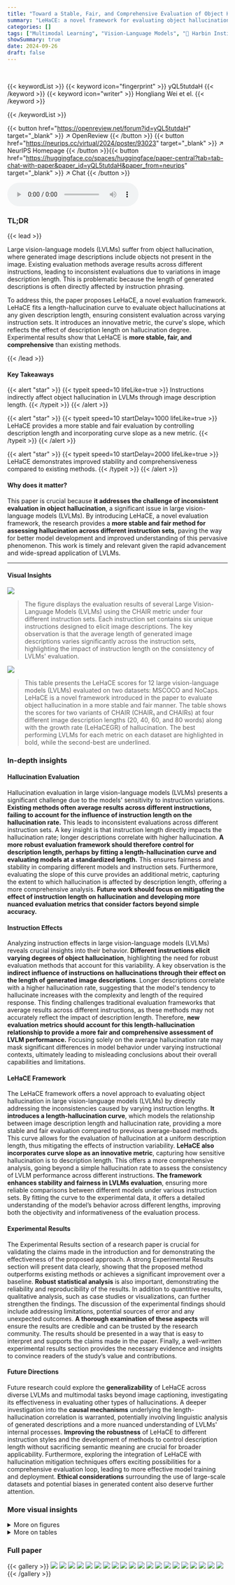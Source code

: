 ```yaml
---
title: "Toward a Stable, Fair, and Comprehensive Evaluation of Object Hallucination in Large Vision-Language Models"
summary: "LeHaCE: a novel framework for evaluating object hallucination in LVLMs, improving evaluation stability and fairness by accounting for instruction-induced image description length variations."
categories: []
tags: ["Multimodal Learning", "Vision-Language Models", "🏢 Harbin Institute of Technology",]
showSummary: true
date: 2024-09-26
draft: false
---
```


<br>

{{< keywordList >}}
{{< keyword icon="fingerprint" >}} yQL5tutdaH {{< /keyword >}}
{{< keyword icon="writer" >}} Hongliang Wei et el. {{< /keyword >}}
 
{{< /keywordList >}}

{{< button href="https://openreview.net/forum?id=yQL5tutdaH" target="_blank" >}}
↗ OpenReview
{{< /button >}}
{{< button href="https://neurips.cc/virtual/2024/poster/93023" target="_blank" >}}
↗ NeurIPS Homepage
{{< /button >}}{{< button href="https://huggingface.co/spaces/huggingface/paper-central?tab=tab-chat-with-paper&paper_id=yQL5tutdaH&paper_from=neurips" target="_blank" >}}
↗ Chat
{{< /button >}}



<audio controls>
    <source src="https://ai-paper-reviewer.com/yQL5tutdaH/podcast.wav" type="audio/wav">
    Your browser does not support the audio element.
</audio>


### TL;DR


{{< lead >}}

Large vision-language models (LVLMs) suffer from object hallucination, where generated image descriptions include objects not present in the image. Existing evaluation methods average results across different instructions, leading to inconsistent evaluations due to variations in image description length. This is problematic because the length of generated descriptions is often directly affected by instruction phrasing. 

To address this, the paper proposes LeHaCE, a novel evaluation framework. LeHaCE fits a length-hallucination curve to evaluate object hallucinations at any given description length, ensuring consistent evaluation across varying instruction sets.  It introduces an innovative metric, the curve's slope, which reflects the effect of description length on hallucination degree. Experimental results show that LeHaCE is **more stable, fair, and comprehensive** than existing methods.

{{< /lead >}}


#### Key Takeaways

{{< alert "star" >}}
{{< typeit speed=10 lifeLike=true >}} Instructions indirectly affect object hallucination in LVLMs through image description length. {{< /typeit >}}
{{< /alert >}}

{{< alert "star" >}}
{{< typeit speed=10 startDelay=1000 lifeLike=true >}} LeHaCE provides a more stable and fair evaluation by controlling description length and incorporating curve slope as a new metric. {{< /typeit >}}
{{< /alert >}}

{{< alert "star" >}}
{{< typeit speed=10 startDelay=2000 lifeLike=true >}} LeHaCE demonstrates improved stability and comprehensiveness compared to existing methods. {{< /typeit >}}
{{< /alert >}}

#### Why does it matter?
This paper is crucial because **it addresses the challenge of inconsistent evaluation in object hallucination**, a significant issue in large vision-language models (LVLMs). By introducing LeHaCE, a novel evaluation framework, the research provides a **more stable and fair method for assessing hallucination across different instruction sets**, paving the way for better model development and improved understanding of this pervasive phenomenon.  This work is timely and relevant given the rapid advancement and wide-spread application of LVLMs.

------
#### Visual Insights



![](https://ai-paper-reviewer.com/yQL5tutdaH/figures_1_1.jpg)

> The figure displays the evaluation results of several Large Vision-Language Models (LVLMs) using the CHAIR metric under four different instruction sets.  Each instruction set contains six unique instructions designed to elicit image descriptions.  The key observation is that the average length of generated image descriptions varies significantly across the instruction sets, highlighting the impact of instruction length on the consistency of LVLMs' evaluation.





![](https://ai-paper-reviewer.com/yQL5tutdaH/tables_6_1.jpg)

> This table presents the LeHaCE scores for 12 large vision-language models (LVLMs) evaluated on two datasets: MSCOCO and NoCaps.  LeHaCE is a novel framework introduced in the paper to evaluate object hallucination in a more stable and fair manner. The table shows the scores for two variants of CHAIR (CHAIR₁ and CHAIRs) at four different image description lengths (20, 40, 60, and 80 words) along with the growth rate (LeHaCEGR) of hallucination. The best performing LVLMs for each metric on each dataset are highlighted in bold, while the second-best are underlined.





### In-depth insights


#### Hallucination Evaluation
Hallucination evaluation in large vision-language models (LVLMs) presents a significant challenge due to the models' sensitivity to instruction variations.  **Existing methods often average results across different instructions, failing to account for the influence of instruction length on the hallucination rate.** This leads to inconsistent evaluations across different instruction sets. A key insight is that instruction length directly impacts the hallucination rate; longer descriptions correlate with higher hallucination.  **A more robust evaluation framework should therefore control for description length, perhaps by fitting a length-hallucination curve and evaluating models at a standardized length.** This ensures fairness and stability in comparing different models and instruction sets.  Furthermore, evaluating the slope of this curve provides an additional metric, capturing the extent to which hallucination is affected by description length, offering a more comprehensive analysis.  **Future work should focus on mitigating the effect of instruction length on hallucination and developing more nuanced evaluation metrics that consider factors beyond simple accuracy.**

#### Instruction Effects
Analyzing instruction effects in large vision-language models (LVLMs) reveals crucial insights into their behavior.  **Different instructions elicit varying degrees of object hallucination**, highlighting the need for robust evaluation methods that account for this variability.  A key observation is the **indirect influence of instructions on hallucinations through their effect on the length of generated image descriptions**.  Longer descriptions correlate with a higher hallucination rate, suggesting that the model's tendency to hallucinate increases with the complexity and length of the required response.  This finding challenges traditional evaluation frameworks that average results across different instructions, as these methods may not accurately reflect the impact of description length.  Therefore, **new evaluation metrics should account for this length-hallucination relationship to provide a more fair and comprehensive assessment of LVLM performance.**  Focusing solely on the average hallucination rate may mask significant differences in model behavior under varying instructional contexts, ultimately leading to misleading conclusions about their overall capabilities and limitations.

#### LeHaCE Framework
The LeHaCE framework offers a novel approach to evaluating object hallucination in large vision-language models (LVLMs) by directly addressing the inconsistencies caused by varying instruction lengths.  **It introduces a length-hallucination curve**, which models the relationship between image description length and hallucination rate, providing a more stable and fair evaluation compared to previous average-based methods.  This curve allows for the evaluation of hallucination at a uniform description length, thus mitigating the effects of instruction variability.  **LeHaCE also incorporates curve slope as an innovative metric**, capturing how sensitive hallucination is to description length. This offers a more comprehensive analysis, going beyond a simple hallucination rate to assess the consistency of LVLM performance across different instructions.  **The framework enhances stability and fairness in LVLMs evaluation**, ensuring more reliable comparisons between different models under various instruction sets. By fitting the curve to the experimental data, it offers a detailed understanding of the model’s behavior across different lengths, improving both the objectivity and informativeness of the evaluation process.

#### Experimental Results
The Experimental Results section of a research paper is crucial for validating the claims made in the introduction and for demonstrating the effectiveness of the proposed approach.  A strong Experimental Results section will present data clearly, showing that the proposed method outperforms existing methods or achieves a significant improvement over a baseline. **Robust statistical analysis** is also important, demonstrating the reliability and reproducibility of the results. In addition to quantitive results, qualitative analysis, such as case studies or visualizations, can further strengthen the findings. The discussion of the experimental findings should include addressing limitations, potential sources of error and any unexpected outcomes.  **A thorough examination of these aspects** will ensure the results are credible and can be trusted by the research community.  The results should be presented in a way that is easy to interpret and supports the claims made in the paper. Finally, a well-written experimental results section provides the necessary evidence and insights to convince readers of the study’s value and contributions.

#### Future Directions
Future research could explore the **generalizability** of LeHaCE across diverse LVLMs and multimodal tasks beyond image captioning, investigating its effectiveness in evaluating other types of hallucinations.  A deeper investigation into the **causal mechanisms** underlying the length-hallucination correlation is warranted, potentially involving linguistic analysis of generated descriptions and  a more nuanced understanding of LVLMs' internal processes.  **Improving the robustness** of LeHaCE to different instruction styles and the development of methods to control description length without sacrificing semantic meaning are crucial for broader applicability. Furthermore, exploring the integration of LeHaCE with hallucination mitigation techniques offers exciting possibilities for a comprehensive evaluation loop, leading to more effective model training and deployment.  **Ethical considerations** surrounding the use of large-scale datasets and potential biases in generated content also deserve further attention.


### More visual insights

<details>
<summary>More on figures
</summary>


![](https://ai-paper-reviewer.com/yQL5tutdaH/figures_3_1.jpg)

> This figure displays the evaluation results of several Large Vision-Language Models (LVLMs) using the CHAIR metric under four different instruction sets.  It highlights the inconsistency of the average-based evaluation framework when dealing with instruction sets that produce image descriptions of significantly different lengths. Each bar represents the hallucination rate for a specific LVLM and instruction set, illustrating how the average description length affects the consistency of the evaluation.


![](https://ai-paper-reviewer.com/yQL5tutdaH/figures_4_1.jpg)

> The figure displays the evaluation results of several Large Vision-Language Models (LVLMs) using the CHAIR metric, which measures object hallucination.  The results are grouped into four sets, each comprising six unique instructions that prompt the models to describe an image.  A key observation is the inconsistent evaluation across instruction sets which produce image descriptions of varying lengths, highlighting the limitation of the average-based evaluation framework.


![](https://ai-paper-reviewer.com/yQL5tutdaH/figures_5_1.jpg)

> This figure compares the average-based framework (ABF) and the proposed LeHaCE framework for evaluating object hallucination in large vision-language models (LVLMs). The left panel shows how ABF's evaluation of LLaVA varies significantly depending on the instruction set used, because different instruction sets lead to image descriptions with varying lengths. In contrast, LeHaCE provides more stable evaluations across different instruction sets by fitting a length-hallucination curve and evaluating at a consistent description length. The right panel illustrates the unfairness of ABF when comparing different LVLMs (LLaVA and mPLUG-Owl). ABF's comparison is influenced by varying description lengths, while LeHaCE provides a fair comparison by evaluating at the same description length.


![](https://ai-paper-reviewer.com/yQL5tutdaH/figures_9_1.jpg)

> This figure displays the relative standard deviation (RSD) of CHAIR scores for both the average-based framework (ABF) and the proposed LeHaCE framework across various average description lengths.  The lower the RSD, the more stable the evaluation method. The plot shows the RSD for four different numbers of instructions (5, 6, 7, and 8) for two different LVLMs (LLaVA and Qwen-VL). It demonstrates LeHaCE's improved stability in hallucination evaluation compared to ABF across a range of description lengths.


![](https://ai-paper-reviewer.com/yQL5tutdaH/figures_15_1.jpg)

> The figure on the left compares hallucination rates in image descriptions with and without what the authors call 'hallucinogenic words.'  These are words that seem to trigger more hallucinations, like 'in addition,' 'also,' and 'as well.'  The bar chart shows that the rate of hallucinations is higher when these words are present. The right-hand figure shows the percentage of these hallucinogenic words in image descriptions containing hallucinations, revealing a positive correlation between the frequency of these words and hallucination rate.


![](https://ai-paper-reviewer.com/yQL5tutdaH/figures_17_1.jpg)

> This figure displays the evaluation results of several large vision-language models (LVLMs) using the CHAIR metric, focusing on the impact of instruction set length on object hallucination.  Four different instruction sets were used, each set prompting the models to describe the same image but with varying instruction lengths. The graph shows that the average-based framework, which averages results across instructions, yields inconsistent evaluations depending on the length of the image descriptions produced by the instructions.


</details>




<details>
<summary>More on tables
</summary>


![](https://ai-paper-reviewer.com/yQL5tutdaH/tables_7_1.jpg)
> This table presents the LeHaCE scores (CHAIR1 and CHAIRs) for twelve different large vision-language models (LVLMs) on two datasets: MSCOCO and NoCaps.  LeHaCE is a novel evaluation framework proposed in the paper, designed to provide a more stable and fair evaluation of object hallucination.  The table shows the scores for different description lengths (20, 40, 60, and 80 words) and includes the growth rate (LeHaCEGR) of hallucination.  The best performing LVLM for each metric on each dataset is highlighted in bold, with the second-best underlined. This allows for a comparison of the models' performance and stability across different description lengths.

![](https://ai-paper-reviewer.com/yQL5tutdaH/tables_8_1.jpg)
> This table presents the LeHaCE scores (CHAIR₁ and CHAIRs) for twelve large vision-language models (LVLMs) evaluated on two benchmark datasets: MSCOCO and NoCaps.  LeHaCE scores are provided for four different description lengths (20, 40, 60, and 80 words), along with the growth rate (LeHaCEGR) indicating the change in hallucination rate with respect to description length. The best performing LVLM for each metric in each dataset is highlighted in bold, while the second-best is underlined.  This allows for a comparison of LVLMs' performance in terms of hallucination rates at various description lengths.

![](https://ai-paper-reviewer.com/yQL5tutdaH/tables_15_1.jpg)
> This table presents the LeHaCE scores for twelve Large Vision-Language Models (LVLMs) on two benchmark datasets: MSCOCO and NoCaps.  LeHaCE is a novel evaluation framework proposed in the paper. The table shows the performance of each LVLM using two metrics derived from CHAIR (CHAIR₁ and CHAIRs) at four different lengths (20, 40, 60, and 80 words) of image descriptions. The best and second-best performing models for each metric and dataset are highlighted.

![](https://ai-paper-reviewer.com/yQL5tutdaH/tables_16_1.jpg)
> This table presents the results of evaluating twelve Large Vision-Language Models (LVLMs) using the LeHaCE framework on two datasets: MSCOCO and NoCaps.  LeHaCE is a novel evaluation framework for object hallucination in LVLMs. The table shows the LeHaCE scores for two metrics: CHAIR₁ and CHAIRs, at four different lengths (20, 40, 60, and 80 words) of image descriptions.  The best and second-best performing models for each metric and dataset are highlighted.  This allows for a comparison of LVLMs across different description lengths and highlights models that are consistently strong performers or those whose performance is significantly affected by description length.

![](https://ai-paper-reviewer.com/yQL5tutdaH/tables_18_1.jpg)
> This table presents the LeHaCE scores (a novel framework for evaluating object hallucination in Large Vision-Language Models) for twelve different LVLMs on two datasets: MSCOCO and NoCaps.  LeHaCE uses two metrics, Lc₁ (CHAIR₁) and Lcs (CHAIRs), to assess the hallucination rate.  The table highlights the best and second-best performance for each metric and dataset, indicating superior performance among the models.

![](https://ai-paper-reviewer.com/yQL5tutdaH/tables_19_1.jpg)
> This table presents the LeHaCE (Length-Hallucination Curve-based Evaluation Framework) scores for twelve large vision-language models (LVLMs) on two datasets: MSCOCO and NoCaps.  LeHaCE evaluates object hallucination at specific description lengths and includes two metrics: Lc₁ (CHAIR₁) and Lcs (CHAIRs).  The table highlights the best and second-best performing models for each metric on each dataset, indicating the relative strengths of different LVLMs in handling object hallucination.

![](https://ai-paper-reviewer.com/yQL5tutdaH/tables_19_2.jpg)
> This table presents the results of evaluating twelve Large Vision-Language Models (LVLMs) using the LeHaCE framework on two datasets: MSCOCO and NoCaps.  LeHaCE is a novel evaluation framework proposed in the paper to assess object hallucinations, which are inconsistencies between generated image descriptions and the actual image content.  The table shows the LeHaCE scores for two different metrics: CHAIR₁ and CHAIRs, which measure different aspects of hallucinations.  The best and second-best scores for each metric on each dataset are highlighted for easy comparison of the LVLMs.

</details>




### Full paper

{{< gallery >}}
<img src="https://ai-paper-reviewer.com/yQL5tutdaH/1.png" class="grid-w50 md:grid-w33 xl:grid-w25" />
<img src="https://ai-paper-reviewer.com/yQL5tutdaH/2.png" class="grid-w50 md:grid-w33 xl:grid-w25" />
<img src="https://ai-paper-reviewer.com/yQL5tutdaH/3.png" class="grid-w50 md:grid-w33 xl:grid-w25" />
<img src="https://ai-paper-reviewer.com/yQL5tutdaH/4.png" class="grid-w50 md:grid-w33 xl:grid-w25" />
<img src="https://ai-paper-reviewer.com/yQL5tutdaH/5.png" class="grid-w50 md:grid-w33 xl:grid-w25" />
<img src="https://ai-paper-reviewer.com/yQL5tutdaH/6.png" class="grid-w50 md:grid-w33 xl:grid-w25" />
<img src="https://ai-paper-reviewer.com/yQL5tutdaH/7.png" class="grid-w50 md:grid-w33 xl:grid-w25" />
<img src="https://ai-paper-reviewer.com/yQL5tutdaH/8.png" class="grid-w50 md:grid-w33 xl:grid-w25" />
<img src="https://ai-paper-reviewer.com/yQL5tutdaH/9.png" class="grid-w50 md:grid-w33 xl:grid-w25" />
<img src="https://ai-paper-reviewer.com/yQL5tutdaH/10.png" class="grid-w50 md:grid-w33 xl:grid-w25" />
<img src="https://ai-paper-reviewer.com/yQL5tutdaH/11.png" class="grid-w50 md:grid-w33 xl:grid-w25" />
<img src="https://ai-paper-reviewer.com/yQL5tutdaH/12.png" class="grid-w50 md:grid-w33 xl:grid-w25" />
<img src="https://ai-paper-reviewer.com/yQL5tutdaH/13.png" class="grid-w50 md:grid-w33 xl:grid-w25" />
<img src="https://ai-paper-reviewer.com/yQL5tutdaH/14.png" class="grid-w50 md:grid-w33 xl:grid-w25" />
<img src="https://ai-paper-reviewer.com/yQL5tutdaH/15.png" class="grid-w50 md:grid-w33 xl:grid-w25" />
<img src="https://ai-paper-reviewer.com/yQL5tutdaH/16.png" class="grid-w50 md:grid-w33 xl:grid-w25" />
<img src="https://ai-paper-reviewer.com/yQL5tutdaH/17.png" class="grid-w50 md:grid-w33 xl:grid-w25" />
<img src="https://ai-paper-reviewer.com/yQL5tutdaH/18.png" class="grid-w50 md:grid-w33 xl:grid-w25" />
<img src="https://ai-paper-reviewer.com/yQL5tutdaH/19.png" class="grid-w50 md:grid-w33 xl:grid-w25" />
<img src="https://ai-paper-reviewer.com/yQL5tutdaH/20.png" class="grid-w50 md:grid-w33 xl:grid-w25" />
{{< /gallery >}}